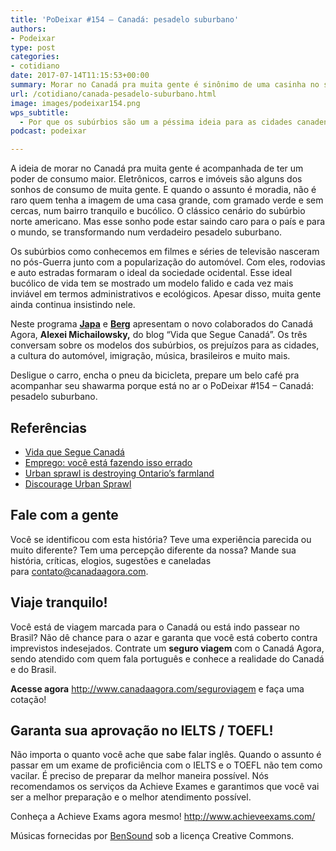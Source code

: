 ```yaml
---
title: 'PoDeixar #154 – Canadá: pesadelo suburbano'
authors:
- Podeixar
type: post
categories:
- cotidiano
date: 2017-07-14T11:15:53+00:00
summary: Morar no Canadá pra muita gente é sinônimo de uma casinha no subúrbio, sem cerca e tranquila. Mas esse sonho pode estar sendo virando um pesadelo suburbano.
url: /cotidiano/canada-pesadelo-suburbano.html
image: images/podeixar154.png
wps_subtitle:
  - Por que os subúrbios são um a péssima ideia para as cidades canadenses?
podcast: podeixar

---
```

A ideia de morar no Canadá pra muita gente é acompanhada de ter um poder de consumo maior. Eletrônicos, carros e imóveis são alguns dos sonhos de consumo de muita gente. E quando o assunto é moradia, não é raro quem tenha a imagem de uma casa grande, com gramado verde e sem cercas, num bairro tranquilo e bucólico. O clássico cenário do subúrbio norte americano. Mas esse sonho pode estar saindo caro para o país e para o mundo, se transformando num verdadeiro pesadelo suburbano.

Os subúrbios como conhecemos em filmes e séries de televisão nasceram no pós-Guerra junto com a popularização do automóvel. Com eles, rodovias e auto estradas formaram o ideal da sociedade ocidental. Esse ideal bucólico de vida tem se mostrado um modelo falido e cada vez mais inviável em termos administrativos e ecológicos. Apesar disso, muita gente ainda continua insistindo nele.

Neste programa [**Japa**][1] e [**Berg**][2] apresentam o novo colaborados do Canadá Agora, **Alexei Michailowsky,** do blog &#8220;Vida que Segue Canadá&#8221;. Os três conversam sobre os modelos dos subúrbios, os prejuízos para as cidades, a cultura do automóvel, imigração, música, brasileiros e muito mais.

Desligue o carro, encha o pneu da bicicleta, prepare um belo café pra acompanhar seu shawarma porque está no ar o PoDeixar #154 &#8211; Canadá: pesadelo suburbano.



## Referências

  * <a href="http://www.vidaqueseguecanada.com/" target="_blank" rel="noopener noreferrer">Vida que Segue Canadá</a>
  * [Emprego: você está fazendo isso errado][3]
  * <a href="https://www.thestar.com/opinion/editorialopinion/2013/02/21/urban_sprawl_is_destroying_ontarios_farmland.html" target="_blank" rel="noopener noreferrer">Urban sprawl is destroying Ontario&#8217;s farmland</a>
  * <a href="http://www.davidsuzuki.org/what-you-can-do/reduce-your-carbon-footprint/discourage-urban-sprawl/" target="_blank" rel="noopener noreferrer">Discourage Urban Sprawl</a>

## Fale com a gente

Você se identificou com esta história? Teve uma experiência parecida ou muito diferente? Tem uma percepção diferente da nossa? Mande sua história, críticas, elogios, sugestões e caneladas para <contato@canadaagora.com>.

## Viaje tranquilo!

Você está de viagem marcada para o Canadá ou está indo passear no Brasil? Não dê chance para o azar e garanta que você está coberto contra imprevistos indesejados. Contrate um **seguro viagem** com o Canadá Agora, sendo atendido com quem fala português e conhece a realidade do Canadá e do Brasil.

**Acesse agora** <http://www.canadaagora.com/seguroviagem> e faça uma cotação!

## Garanta sua aprovação no IELTS / TOEFL!

Não importa o quanto você ache que sabe falar inglês. Quando o assunto é passar em um exame de proficiência com o IELTS e o TOEFL não tem como vacilar. É preciso de preparar da melhor maneira possível. Nós recomendamos os serviços da Achieve Exames e garantimos que você vai ser a melhor preparação e o melhor atendimento possível.

Conheça a Achieve Exams agora mesmo! <a href="http://www.achieveexams.com/" target="_blank" rel="noopener noreferrer">http://www.achieveexams.com/</a>

Músicas fornecidas por <a href="http://www.bensound.com/" target="_blank" rel="noopener noreferrer">BenSound</a> sob a licença Creative Commons.

 [1]: https://www.canadaagora.com/japa
 [2]: https://www.canadaagora.com/berg
 [3]: https://www.canadaagora.com/andreazotelli/job-search-youre-doing-wrong.html